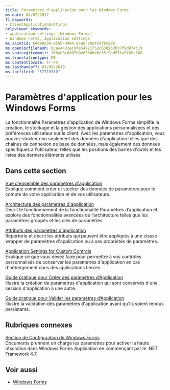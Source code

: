 ```yaml
---
title: Paramètres d'application pour les Windows Forms
ms.date: 04/07/2017
f1_keywords:
- ClientApplicationSettings
helpviewer_keywords:
- application settings [Windows Forms]
- Windows Forms, application settings
ms.assetid: 64090a34-8556-4904-8ea0-20efe9f8c886
ms.openlocfilehash: 0cac4433ec9fe54721752c63d2b3b37f9d874c19
ms.sourcegitcommit: 160a88c8087b0e63606e6e35f9bd57fa5f69c168
ms.translationtype: MT
ms.contentlocale: fr-FR
ms.lasthandoff: 03/09/2019
ms.locfileid: "57719310"
---
```

# <a name="application-settings-for-windows-forms"></a>Paramètres d'application pour les Windows Forms
La fonctionnalité Paramètres d’application de Windows Forms simplifie la création, le stockage et la gestion des applications personnalisées et des préférences utilisateur sur le client. Avec les paramètres d'application, vous pouvez stocker non seulement des données d'application telles que des chaînes de connexion de base de données, mais également des données spécifiques à l'utilisateur, telles que les positions des barres d'outils et les listes des derniers éléments utilisés.  
  
## <a name="in-this-section"></a>Dans cette section  
 [Vue d'ensemble des paramètres d'application](~/docs/framework/winforms/advanced/application-settings-overview.md)  
 Explique comment créer et stocker des données de paramètres pour le compte de votre application et de vos utilisateurs.  
  
 [Architecture des paramètres d'application](~/docs/framework/winforms/advanced/application-settings-architecture.md)  
 Décrit le fonctionnement de la fonctionnalité Paramètres d’application et explore des fonctionnalités avancées de l’architecture telles que les paramètres groupés et les clés de paramètres.  
  
 [Attributs des paramètres d'application](~/docs/framework/winforms/advanced/application-settings-attributes.md)  
 Répertorie et décrit les attributs qui peuvent être appliqués à une classe wrapper de paramètres d'application ou à ses propriétés de paramètres.  
  
 [Application Settings for Custom Controls](~/docs/framework/winforms/advanced/application-settings-for-custom-controls.md)  
 Explique ce que vous devez faire pour permettre à vos contrôles personnalisés de conserver les paramètres d'application en cas d'hébergement dans des applications tierces.  
  
 [Guide pratique pour Créer des paramètres d’Application](~/docs/framework/winforms/advanced/how-to-create-application-settings.md)  
 Illustre la création de paramètres d'application qui sont conservés d'une session d'application à une autre.  
  
 [Guide pratique pour Valider les paramètres d’Application](~/docs/framework/winforms/advanced/how-to-validate-application-settings.md)  
 Illustre la validation des paramètres d'application avant qu'ils soient rendus persistants.  
  
## <a name="related-topics"></a>Rubriques connexes

[Section de Configuration de Windows Forms](../../configure-apps/file-schema/winforms/index.md)    
Documents prennent en charge les paramètres pour activer la haute résolution dans Windows Forms Application en commençant par le .NET Framework 4.7.

## <a name="see-also"></a>Voir aussi

- [Windows Forms](../index.md)
